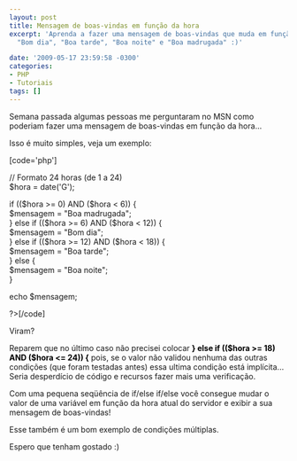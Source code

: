 ```yaml
---
layout: post
title: Mensagem de boas-vindas em função da hora
excerpt: 'Aprenda a fazer uma mensagem de boas-vindas que muda em função da hora:
  "Bom dia", "Boa tarde", "Boa noite" e "Boa madrugada" :)'

date: '2009-05-17 23:59:58 -0300'
categories:
- PHP
- Tutoriais
tags: []
---
```

<p>Semana passada algumas pessoas me perguntaram no MSN como poderiam fazer uma mensagem de boas-vindas em função da hora...</p>
<p>Isso é muito simples, veja um exemplo:</p>
<p>[code='php']<?php</p>
<p>// Formato 24 horas (de 1 a 24)<br />
$hora = date('G');</p>
<p>if (($hora >= 0) AND ($hora < 6)) {<br />
$mensagem = "Boa madrugada";<br />
} else if (($hora >= 6) AND ($hora < 12)) {<br />
$mensagem = "Bom dia";<br />
} else if (($hora >= 12) AND ($hora < 18)) {<br />
$mensagem = "Boa tarde";<br />
} else {<br />
$mensagem = "Boa noite";<br />
}</p>
<p>echo $mensagem;</p>
<p>?>[/code]</p>
<p>Viram?</p>
<p>Reparem que no último caso não precisei colocar <strong><span style="color: #000000;">} else if (($hora >= 18) AND ($hora <= 24)) {</span></strong> pois, se o valor não validou nenhuma das outras condições (que foram testadas antes) essa ultima condição está implícita... Seria desperdício de código e recursos fazer mais uma verificação.</p>
<p>Com uma pequena seqüência de if/else if/else você consegue mudar o valor de uma variável em função da hora atual do servidor e exibir a sua mensagem de boas-vindas!</p>
<p>Esse também é um bom exemplo de condições múltiplas.</p>
<p>Espero que tenham gostado :)</p>
